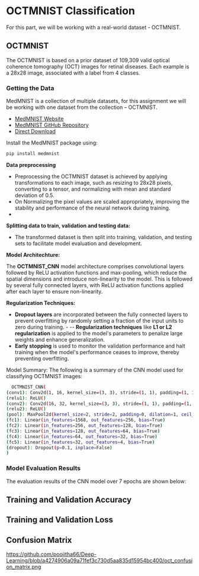 # OCTMNIST Classification

For this part, we will be working with a real-world dataset - OCTMNIST.

## OCTMNIST

The OCTMNIST is based on a prior dataset of 109,309 valid optical coherence tomography (OCT) images for retinal diseases. Each example is a 28x28 image, associated with a label from 4 classes.

### Getting the Data

MedMNIST is a collection of multiple datasets, for this assignment we will be working with one dataset from the collection – OCTMNIST.

- [MedMNIST Website](https://medmnist.com/)
- [MedMNIST GitHub Repository](https://github.com/MedMNIST/MedMNIST)
- [Direct Download](https://zenodo.org/record/6496656)

Install the MedMNIST package using:
```sh
pip install medmnist
```

**Data preprocessing**

- Preprocessing the OCTMNIST dataset is achieved by applying transformations to each image, such as resizing to 28x28 pixels, converting to a tensor, and normalizing with mean and standard deviation of 0.5. 
- On Normalizing the pixel values are scaled appropriately, improving the stability and performance of the neural network during training.
- 
**Splitting data to train, validation and testing data:**

- The transformed dataset is then split into training, validation, and testing sets to facilitate model evaluation and development.

**Model Architechture:**

The **OCTMNIST_CNN** model architecture comprises convolutional layers followed by ReLU activation functions and max-pooling, which reduce the spatial dimensions and introduce non-linearity to the model. This is followed by several fully connected layers, with ReLU activation functions applied after each layer to ensure non-linearity. 

**Regularization Techniques:**

- **Dropout layers** are incorporated between the fully connected layers to prevent overfitting by randomly setting a fraction of the input units to zero during training. - -- **Regularization techniques** like **L1 or L2 regularization** is applied to the model's parameters to penalize large weights and enhance generalization.
- **Early stopping** is  used to monitor the validation performance and halt training when the model's performance ceases to improve, thereby preventing overfitting.


 Model Summary:
 The following is a summary of the CNN model used for classifying OCTMNIST images:
```sh
  OCTMNIST_CNN(
(conv1): Conv2d(1, 16, kernel_size=(3, 3), stride=(1, 1), padding=(1, 1))
(relu1): ReLU()
(conv2): Conv2d(16, 32, kernel_size=(3, 3), stride=(1, 1), padding=(1, 1))
(relu2): ReLU()
(pool): MaxPool2d(kernel_size=2, stride=2, padding=0, dilation=1, ceil_mode=False)
(fc1): Linear(in_features=1568, out_features=256, bias=True)
(fc2): Linear(in_features=256, out_features=128, bias=True)
(fc3): Linear(in_features=128, out_features=64, bias=True)
(fc4): Linear(in_features=64, out_features=32, bias=True)
(fc5): Linear(in_features=32, out_features=4, bias=True)
(dropout): Dropout(p=0.1, inplace=False)
)
```


### Model Evaluation Results
  The evaluation results of the CNN model over 7 epochs are shown below:

  

## Training and Validation Accuracy

## Training and Validation Loss
   
## Confusion Matrix
https://github.com/poojitha66/Deep-Learning/blob/a4274906a09a71fef3c730d5aa835d15954bc400/oct_confusion_matrix.png
